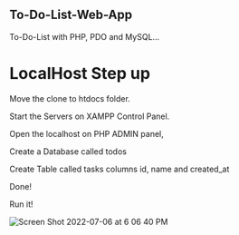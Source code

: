 ## To-Do-List-Web-App

To-Do-List with PHP, PDO and MySQL...


# LocalHost Step up

 Move the clone to htdocs folder.
 
 Start the Servers on XAMPP Control Panel.
 
 Open the localhost on PHP ADMIN panel,
 
 Create a Database called todos 
 
 Create Table called tasks columns id, name and created_at
 
 Done!
 
 Run it!
 
 
 ![Screen Shot 2022-07-06 at 6 06 40 PM](https://user-images.githubusercontent.com/61410416/177584236-b9d32ecc-cace-4a27-8462-b3db359b88fd.png)

 
